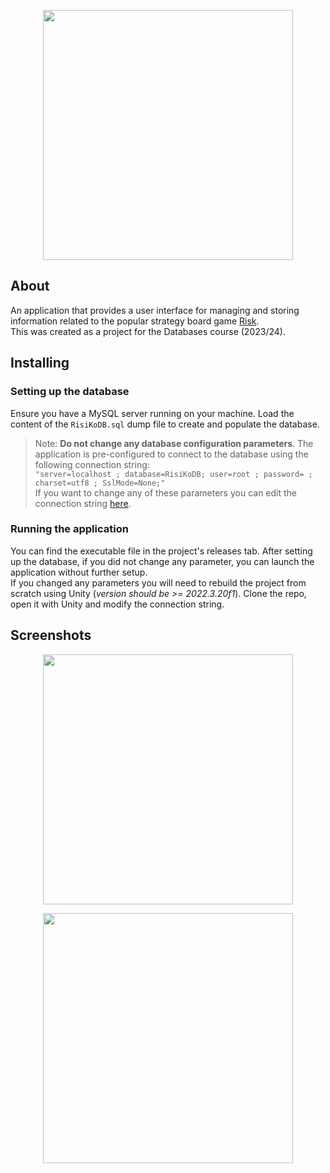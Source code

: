 <p align="center">
  <img src="https://imgur.com/saJegA8.png" width=400>
</p>

## About
An application that provides a user interface for managing and storing information related to
the popular strategy board game [Risk](https://en.wikipedia.org/wiki/Risk_(game)). \
This was created as a project for the Databases course (2023/24).

## Installing

### Setting up the database
Ensure you have a MySQL server running on your machine.
Load the content of the `RisiKoDB.sql` dump file to create and populate the database.
> Note: **Do not change any database configuration parameters**. 
> The application is pre-configured to connect to the database using the following connection string: \
> `"server=localhost ; database=RisiKoDB; user=root ; password= ; charset=utf8 ; SslMode=None;"` \
> If you want to change any of these parameters you can edit the connection string [here](Assets/Scripts/utils/SqlUtils.cs).
### Running the application
You can find the executable file in the project's releases tab. After setting up the database, if you did not change any parameter, you can launch the application without further setup. \
If you changed any parameters you will need to rebuild the project from scratch using Unity (*version should be >= 2022.3.20f1*).
Clone the repo, open it with Unity and modify the connection string.

## Screenshots

<p align="center">
  <img src="https://imgur.com/uhh7out.png" width=400>
</p>

<p align="center">
  <img src="https://imgur.com/tRFmCdi.png" width=400>
</p>
